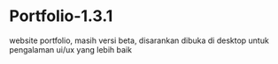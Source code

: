 # Portfolio-1.3.1
website portfolio, masih versi beta, disarankan dibuka di desktop untuk pengalaman ui/ux yang lebih baik
